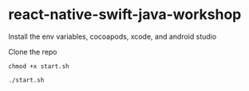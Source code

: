 # react-native-swift-java-workshop

Install the env variables, cocoapods, xcode, and android studio

Clone the repo

```chmod +x start.sh```

```./start.sh```
